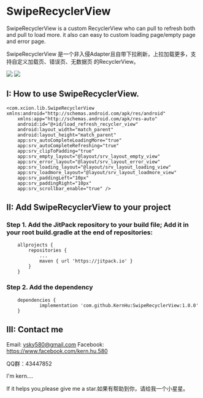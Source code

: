# SwipeRecyclerView
SwipeRecyclerView is a custom RecyclerView  who can pull to refresh both and pull to load more.
it also can easy to custom loading page/empty page and error page.

SwipeRecyclerView 是一个非入侵Adapter且自带下拉刷新，上拉加载更多，支持自定义加载页、错误页、无数据页 的RecyclerView。

![](https://github.com/KernHu/Stamper/raw/master/screenshot/screeenshot1.png)
![](https://github.com/KernHu/Stamper/raw/master/screenshot/scereenshot2.png)

##  I: How to use SwipeRecyclerView.

```
<com.xcion.lib.SwipeRecyclerView xmlns:android="http://schemas.android.com/apk/res/android"
    xmlns:app="http://schemas.android.com/apk/res-auto"
    android:id="@+id/load_refresh_recycler_view"
    android:layout_width="match_parent"
    android:layout_height="match_parent"
    app:srv_autoCompleteLoadingMore="true"
    app:srv_autoCompleteRefreshing="true"
    app:srv_clipToPadding="true"
    app:srv_empty_layout="@layout/srv_layout_empty_view"
    app:srv_error_layout="@layout/srv_layout_error_view"
    app:srv_loading_layout="@layout/srv_layout_loading_view"
    app:srv_loadmore_layout="@layout/srv_layout_loadmore_view"
    app:srv_paddingLeft="10px"
    app:srv_paddingRight="10px"
    app:srv_scrollbar_enable="true" />
```


## II: Add SwipeRecyclerView to your project

### Step 1. Add the JitPack repository to your build file; Add it in your root build.gradle at the end of repositories:
```
	allprojects {
		repositories {
			...
			maven { url 'https://jitpack.io' }
		}
	}
```
### Step 2. Add the dependency
```
	dependencies {
	        implementation 'com.github.KernHu:SwipeRecyclerView:1.0.0'
	}
```
## III: Contact me

Email: vsky580@gmail.com
Facebook: https://www.facebook.com/kern.hu.580

QQ群：43447852

I'm kern....

If it helps you,please give me a star.如果有帮助到你，请给我一个小星星。

